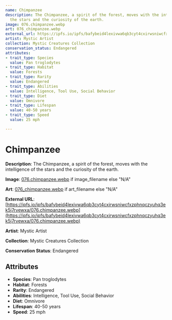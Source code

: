```yaml
---
name: Chimpanzee
description: The Chimpanzee, a spirit of the forest, moves with the intelligence of
  the stars and the curiosity of the earth.
image: 076.chimpanzee.webp
art: 076_chimpanzee.webp
external_url: https://ipfs.io/ipfs/bafybeid4lexivwa6qb3cyt4cxirwsniwcfxzphnqczyuhq3ek5j7rvewxa/076.chimpanzee.webp
artist: Mystic Artist
collection: Mystic Creatures Collection
conservation_status: Endangered
attributes:
- trait_type: Species
  value: Pan troglodytes
- trait_type: Habitat
  value: Forests
- trait_type: Rarity
  value: Endangered
- trait_type: Abilities
  value: Intelligence, Tool Use, Social Behavior
- trait_type: Diet
  value: Omnivore
- trait_type: Lifespan
  value: 40-50 years
- trait_type: Speed
  value: 25 mph

---
```


# Chimpanzee

**Description**: The Chimpanzee, a spirit of the forest, moves with the intelligence of the stars and the curiosity of the earth.

**Image**: [076.chimpanzee.webp](./076.chimpanzee.webp) if image_filename else "N/A"

**Art**: [076_chimpanzee.webp](./076_chimpanzee.webp) if art_filename else "N/A"

**External URL**: [https://ipfs.io/ipfs/bafybeid4lexivwa6qb3cyt4cxirwsniwcfxzphnqczyuhq3ek5j7rvewxa/076.chimpanzee.webp](https://ipfs.io/ipfs/bafybeid4lexivwa6qb3cyt4cxirwsniwcfxzphnqczyuhq3ek5j7rvewxa/076.chimpanzee.webp)

**Artist**: Mystic Artist

**Collection**: Mystic Creatures Collection

**Conservation Status**: Endangered

## Attributes
- **Species**: Pan troglodytes
- **Habitat**: Forests
- **Rarity**: Endangered
- **Abilities**: Intelligence, Tool Use, Social Behavior
- **Diet**: Omnivore
- **Lifespan**: 40-50 years
- **Speed**: 25 mph

